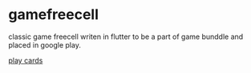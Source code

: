 # gamefreecell

classic game freecell writen in flutter to be a part of game bunddle and placed in google play.


[play cards](https://github.com/anilozbakir/gamefreecell/tree/main/assets/images/playcards.png?raw=true)
